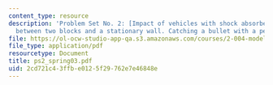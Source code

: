 ```yaml
---
content_type: resource
description: 'Problem Set No. 2: [Impact of vehicles with shock absorbers. Impacts
  between two blocks and a stationary wall. Catching a bullet with a pendulum.]'
file: https://ol-ocw-studio-app-qa.s3.amazonaws.com/courses/2-004-modeling-dynamics-and-control-ii-spring-2003/2cd721c43ffbe0125f29762e7e46848e_ps2_spring03.pdf
file_type: application/pdf
resourcetype: Document
title: ps2_spring03.pdf
uid: 2cd721c4-3ffb-e012-5f29-762e7e46848e
---
```

